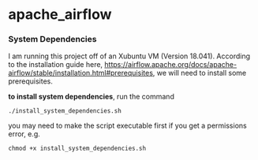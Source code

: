# apache_airflow

### System Dependencies

I am running this project off of an Xubuntu VM (Version 18.041). According to the installation guide here, https://airflow.apache.org/docs/apache-airflow/stable/installation.html#prerequisites, we will need to install some prerequisites.

**to install system dependencies**, run the command 

``./install_system_dependencies.sh``

you may need to make the script executable first if you get a permissions error, e.g.

`chmod +x install_system_dependencies.sh`









